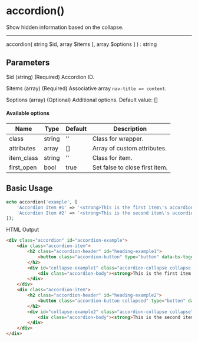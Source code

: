 # accordion()

Show hidden information based on the collapse.

---

accordion( string $id, array $items [, array $options ] ) : string

## Parameters

$id (string) (Required) Accordion ID.

$items (array) (Required) Associative array `nav-title => content`.

$options (array) (Optional) Additional options. Default value: []

#### Available options

| Name       | Type   | Default | Description                    |
|------------|--------|---------|--------------------------------|
| class      | string | ''      | Class for wrapper.             |
| attributes | array  | []      | Array of custom attributes.    |
| item_class | string | ''      | Class for item.                |
| first_open | bool   | true    | Set false to close first item. |

## Basic Usage

```php
echo accordion('example', [
    'Accordion Item #1' => '<strong>This is the first item\'s accordion body.</strong>',
    'Accordion Item #2' => '<strong>This is the second item\'s accordion body.</strong>',
]);
```

<span class="html-output">HTML Output</span>

```html
<div class="accordion" id="accordion-example">
    <div class="accordion-item">
        <h2 class="accordion-header" id="heading-example1">
            <button class="accordion-button" type="button" data-bs-toggle="collapse" data-bs-target="#collapse-example1" aria-expanded="true" aria-controls="collapse-example1">Accordion Item #1</button>
        </h2>
        <div id="collapse-example1" class="accordion-collapse collapse show" aria-labelledby="heading-example1" data-bs-parent="#accordion-example">
            <div class="accordion-body"><strong>This is the first item's accordion body.</strong></div>
        </div>
    </div>
    <div class="accordion-item">
        <h2 class="accordion-header" id="heading-example2">
            <button class="accordion-button collapsed" type="button" data-bs-toggle="collapse" data-bs-target="#collapse-example2" aria-expanded="true" aria-controls="collapse-example2">Accordion Item #2</button>
        </h2>
        <div id="collapse-example2" class="accordion-collapse collapse" aria-labelledby="heading-example2" data-bs-parent="#accordion-example">
            <div class="accordion-body"><strong>This is the second item's accordion body.</strong></div>
        </div>
    </div>
</div>
```
